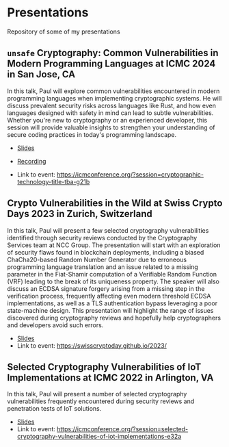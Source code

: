 # Presentations
Repository of some of my presentations

## `unsafe` Cryptography: Common Vulnerabilities in Modern Programming Languages at ICMC 2024 in San Jose, CA 

In this talk, Paul will explore common vulnerabilities encountered in modern programming languages when implementing cryptographic systems. He will discuss prevalent security risks 
across languages like Rust, and how even languages designed with safety in mind can lead to subtle vulnerabilities. Whether you're new to cryptography or an experienced developer, 
this session will provide valuable insights to strengthen your understanding of secure coding practices in today's programming landscape.


* [Slides](2024_ICMC/ICMC24_Paul_Bottinelli_unsafe_cryptography.pdf)
* [Recording](https://youtu.be/tWglorc4aOo?si=pQvtbsyLoxJRpPAU&t=1758)

* Link to event: <https://icmconference.org/?session=cryptographic-technology-title-tba-g21b>


## Crypto Vulnerabilities in the Wild at Swiss Crypto Days 2023 in Zurich, Switzerland 

In this talk, Paul will present a few selected cryptography vulnerabilities identified through security reviews conducted by the Cryptography Services team at NCC Group. The presentation will start with an exploration of security flaws found in blockchain deployments, including a biased ChaCha20-based Random Number Generator due to erroneous programming language translation and an issue related to a missing parameter in the Fiat-Shamir computation of a Verifiable Random Function (VRF) leading to the break of its uniqueness property. The speaker will also discuss an ECDSA signature forgery arising from a missing step in the verification process, frequently affecting even modern threshold ECDSA implementations, as well as a TLS authentication bypass leveraging a poor state-machine design. This presentation will highlight the range of issues discovered during cryptography reviews and hopefully help cryptographers and developers avoid such errors.

* [Slides](2023_SwissCryptoDays/Paul%20Bottinelli%20-%20CryptoVulnsInTheWild%20-%20SCD23.pdf)
* Link to event: <https://swisscryptoday.github.io/2023/>


## Selected Cryptography Vulnerabilities of IoT Implementations at ICMC 2022 in Arlington, VA 

In this talk, Paul will present a number of selected cryptography vulnerabilities frequently encountered during security reviews and penetration tests of IoT solutions.

* [Slides](2022_ICMC/ICMC24_Paul_Bottinelli_unsafe_cryptography.pdf)
* Link to event: <https://icmconference.org/?session=selected-cryptography-vulnerabilities-of-iot-implementations-e32a>